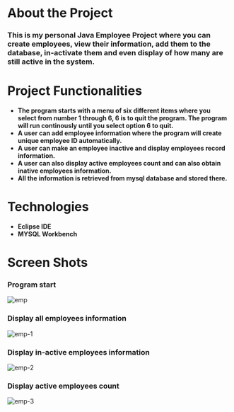 # About the Project

### This is my personal Java Employee Project where you can create employees, view their information, add them to the database, in-activate them and even display of how many are still active in the system.

# Project Functionalities

* **The program starts with a menu of six different items where you select from number 1 through 6, 6 is to quit the program. The program will run continously until you select option 6 to quit.**
* **A user can add employee information where the program will create unique employee ID automatically.**
* **A user can make an employee inactive and display employees record information.**
* **A user can also display active employees count and can also obtain inative employees information.**
* **All the information is retrieved from mysql database and stored there.**

# Technologies 

* **Eclipse IDE**
* **MYSQL Workbench**

# Screen Shots

### Program start

![emp](https://user-images.githubusercontent.com/76002896/171719638-7c879490-56c4-44e3-98ff-dc2f6890462e.PNG)

### Display all employees information

![emp-1](https://user-images.githubusercontent.com/76002896/171719965-7d2d0ea1-3722-49e0-bac2-5822a8845d87.PNG)

### Display in-active employees information

![emp-2](https://user-images.githubusercontent.com/76002896/171720354-a42d3370-5269-4542-a42c-984cac779e6d.PNG)

### Display active employees count


![emp-3](https://user-images.githubusercontent.com/76002896/171720412-a8a6af29-b405-4464-9ccc-75100627fa80.PNG)
